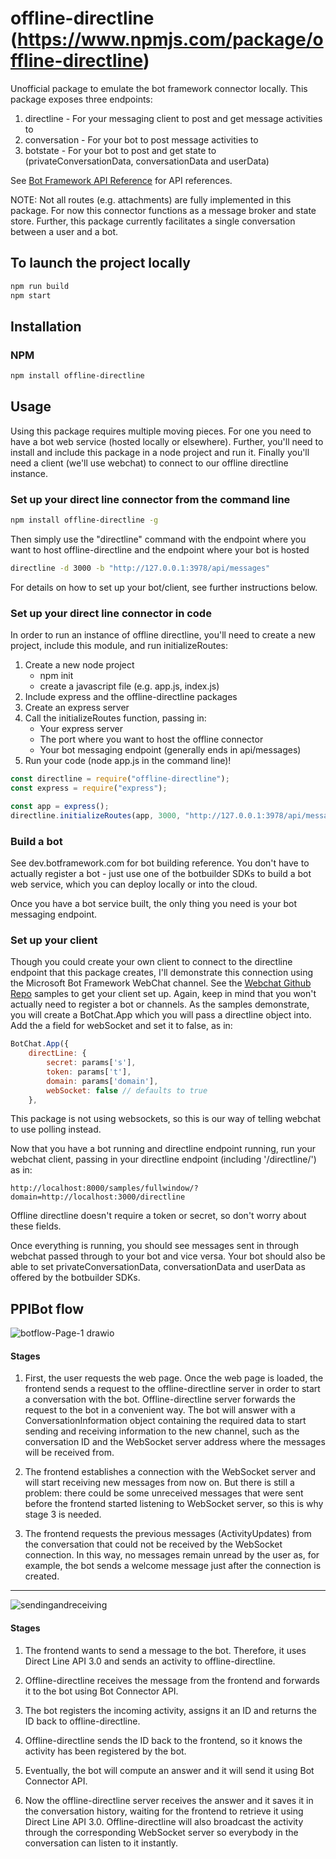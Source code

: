 offline-directline
(https://www.npmjs.com/package/offline-directline)
================
Unofficial package to emulate the bot framework connector locally. This package exposes three endpoints: 
1. directline - For your messaging client to post and get message activities to
2. conversation - For your bot to post message activities to
3. botstate - For your bot to post and get state to (privateConversationData, conversationData and userData)

See [Bot Framework API Reference](https://docs.microsoft.com/en-us/bot-framework/rest-api/bot-framework-rest-connector-api-reference) for API references. 

NOTE: Not all routes (e.g. attachments) are fully implemented in this package. For now this connector functions as a message broker and state store. Further, this package currently facilitates a single conversation between a user and a bot.

## To launch the project locally

```sh
npm run build
npm start
```

## Installation

### NPM

```sh
npm install offline-directline
```

## Usage

Using this package requires multiple moving pieces. For one you need to have a bot web service (hosted locally or elsewhere). Further, you'll need to install and include this package in a node project and run it. Finally you'll need a client (we'll use webchat) to connect to our offline directline instance. 

### Set up your direct line connector from the command line

```sh
npm install offline-directline -g
```
Then simply use the "directline" command with the endpoint where you want to host offline-directline and the endpoint where your bot is hosted

```sh
directline -d 3000 -b "http://127.0.0.1:3978/api/messages"
```

For details on how to set up your bot/client, see further instructions below.

### Set up your direct line connector in code
In order to run an instance of offline directline, you'll need to create a new project, include this module, and run initializeRoutes:

1. Create a new node project 
    * npm init 
    * create a javascript file (e.g. app.js, index.js)
2. Include express and the offline-directline packages
3. Create an express server
4. Call the initializeRoutes function, passing in:
    * Your express server
    * The port where you want to host the offline connector
    * Your bot messaging endpoint (generally ends in api/messages)
4. Run your code (node app.js in the command line)!

```js
const directline = require("offline-directline");
const express = require("express");

const app = express();
directline.initializeRoutes(app, 3000, "http://127.0.0.1:3978/api/messages");
```

### Build a bot 
See dev.botframework.com for bot building reference. You don't have to actually register a bot - just use one of the botbuilder SDKs to build a bot web service, which you can deploy locally or into the cloud. 

Once you have a bot service built, the only thing you need is your bot messaging endpoint.

### Set up your client
Though you could create your own client to connect to the directline endpoint that this package creates, I'll demonstrate this connection using the Microsoft Bot Framework WebChat channel. See the [Webchat Github Repo](https://github.com/Microsoft/BotFramework-WebChat) samples to get your client set up. Again, keep in mind that you won't actually need to register a bot or channels. As the samples demonstrate, you will create a BotChat.App which you will pass a directline object into. Add the a field for webSocket and set it to false, as in:

```js
BotChat.App({
    directLine: {
        secret: params['s'],
        token: params['t'],
        domain: params['domain'],
        webSocket: false // defaults to true
    },
```
This package is not using websockets, so this is our way of telling webchat to use polling instead. 

Now that you have a bot running and directline endpoint running, run your webchat client, passing in your directline endpoint (including '/directline/') as in:

```
http://localhost:8000/samples/fullwindow/?domain=http://localhost:3000/directline
```
Offline directline doesn't require a token or secret, so don't worry about these fields. 


Once everything is running, you should see messages sent in through webchat passed through to your bot and vice versa. Your bot should also be able to set privateConversationData, conversationData and userData as offered by the botbuilder SDKs.

## PPIBot flow
![botflow-Page-1 drawio](https://user-images.githubusercontent.com/62081471/137207168-053988a4-1974-48bb-a151-d71b982bbbea.png)

#### Stages

1. First, the user requests the web page. Once the web page is loaded, the frontend sends a request to the
offline-directline server in order to start a conversation with the bot. Offline-directline server forwards the
request to the bot in a convenient way. The bot will answer with a ConversationInformation object containing
the required data to start sending and receiving information to the new channel, such as the conversation ID
and the WebSocket server address where the messages will be received from.

2. The frontend establishes a connection with the WebSocket server and will start receiving new messages
from now on. But there is still a problem: there could be some unreceived messages that were sent before
the frontend started listening to WebSocket server, so this is why stage 3 is needed.

3. The frontend requests the previous messages (ActivityUpdates) from the conversation that could not be
received by the WebSocket connection. In this way, no messages remain unread by the user as, for example,
the bot sends a welcome message just after the connection is created.

* * *
![sendingandreceiving](https://user-images.githubusercontent.com/62081471/138124928-2dba9011-91e0-469f-a5ef-a7c4bdbedb9d.png)


#### Stages

1. The frontend wants to send a message to the bot. Therefore, it uses Direct Line API 3.0 and sends an activity to offline-directline.

2. Offline-directline receives the message from the frontend and forwards it to the bot using Bot Connector API.

3. The bot registers the incoming activity, assigns it an ID and returns the ID back to offline-directline.

4. Offline-directline sends the ID back to the frontend, so it knows the activity has been registered by the bot.

5. Eventually, the bot will compute an answer and it will send it using Bot Connector API.

6. Now the offline-directline server receives the answer and it saves it in the conversation history, waiting for the frontend to retrieve it using Direct Line API 3.0. Offline-directline will also broadcast the activity through the corresponding WebSocket server so everybody in the conversation can listen to it instantly.




